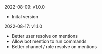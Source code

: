 2022-08-09: v1.0.0
- Inital version

2022-08-17: v1.1.0
- Better user resolve on mentions
- Allow bot mention to run commands
- Better channel / role resolve on mentions